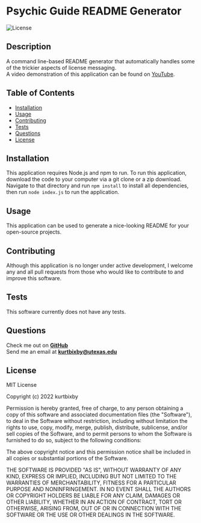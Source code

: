 # Psychic Guide README Generator

![License](https://img.shields.io/badge/License-MIT-blue.svg)

## Description

A command line-based README generator that automatically handles some of the trickier aspects of license messaging.  
A video demonstration of this application can be found on [YouTube](https://youtu.be/ZAbc8G_GdEs).

## Table of Contents

- [Installation](#installation)
- [Usage](#usage)
- [Contributing](#contributing)
- [Tests](#tests)
- [Questions](#questions)
- [License](#license)

## Installation

This application requires Node.js and npm to run. To run this application, download the code to your computer via a git clone or a zip download. Navigate to that directory and run ```npm install``` to install all dependencies, then run ```node index.js``` to run the application.

## Usage

This application can be used to generate a nice-looking README for your open-source projects.

## Contributing

Although this application is no longer under active development, I welcome any and all pull requests from those who would like to contribute to and improve this software.

## Tests

This software currently does not have any tests.

## Questions

Check me out on __[GitHub](https://github.com/kurtbixby)__  
Send me an email at __[kurtbixby@utexas.edu](mailto:kurtbixby@utexas.edu)__

## License

MIT License

Copyright (c) 2022 kurtbixby

Permission is hereby granted, free of charge, to any person obtaining a copy
of this software and associated documentation files (the "Software"), to deal
in the Software without restriction, including without limitation the rights
to use, copy, modify, merge, publish, distribute, sublicense, and/or sell
copies of the Software, and to permit persons to whom the Software is
furnished to do so, subject to the following conditions:

The above copyright notice and this permission notice shall be included in all
copies or substantial portions of the Software.

THE SOFTWARE IS PROVIDED "AS IS", WITHOUT WARRANTY OF ANY KIND, EXPRESS OR
IMPLIED, INCLUDING BUT NOT LIMITED TO THE WARRANTIES OF MERCHANTABILITY,
FITNESS FOR A PARTICULAR PURPOSE AND NONINFRINGEMENT. IN NO EVENT SHALL THE
AUTHORS OR COPYRIGHT HOLDERS BE LIABLE FOR ANY CLAIM, DAMAGES OR OTHER
LIABILITY, WHETHER IN AN ACTION OF CONTRACT, TORT OR OTHERWISE, ARISING FROM,
OUT OF OR IN CONNECTION WITH THE SOFTWARE OR THE USE OR OTHER DEALINGS IN THE
SOFTWARE.
